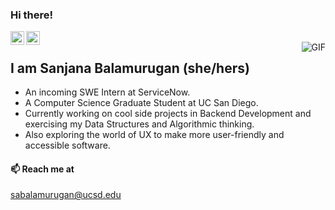 ### Hi there!


<a href="https://www.linkedin.com/in/sanjana-balamurugan/">
  <img align="left" alt="Sanjana's Linkdein" width="22px" src="https://cdn.jsdelivr.net/npm/simple-icons@v3/icons/linkedin.svg" />
</a>
<a href="https://github.com/sanj06">
  <img align="left" alt="Sanjana's Github" width="22px" src="https://cdn.jsdelivr.net/npm/simple-icons@v3/icons/github.svg" />
</a>
</br>

<img align="right" alt="GIF" src="https://media.giphy.com/media/f6hnhHkks8bk4jwjh3/giphy.gif" />

## I am Sanjana Balamurugan (she/hers)

- An incoming SWE Intern at ServiceNow.
- A Computer Science Graduate Student at UC San Diego. 
- Currently working on cool side projects in Backend Development and exercising my Data Structures and Algorithmic thinking.
- Also exploring the world of UX to make more user-friendly and accessible software.

#### 📫 Reach me at
sabalamurugan@ucsd.edu



